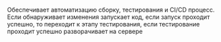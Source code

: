 Обеспечивает автоматизацию сборку, тестирования и CI/CD процесс. Если обнаруживает изменения запускает код, если запуск проходит успешно, то переходит к этапу тестирования, если тестирование проходит успешно разворачивает на сервере
